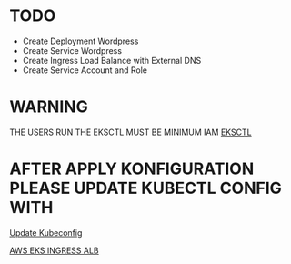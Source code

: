 # TODO
- Create Deployment Wordpress
- Create Service Wordpress
- Create Ingress Load Balance with External DNS 
- Create Service Account and Role

# WARNING
THE USERS RUN THE EKSCTL MUST BE MINIMUM IAM [EKSCTL](https://eksctl.io/usage/minimum-iam-policies/)

# AFTER APPLY KONFIGURATION PLEASE UPDATE KUBECTL CONFIG WITH
[Update Kubeconfig](https://docs.aws.amazon.com/id_id/eks/latest/userguide/create-kubeconfig.html)

[AWS EKS INGRESS ALB](https://harsh05.medium.com/path-based-routing-with-aws-load-balancer-controller-an-ingress-journey-on-amazon-eks-733d3c6c5adf)